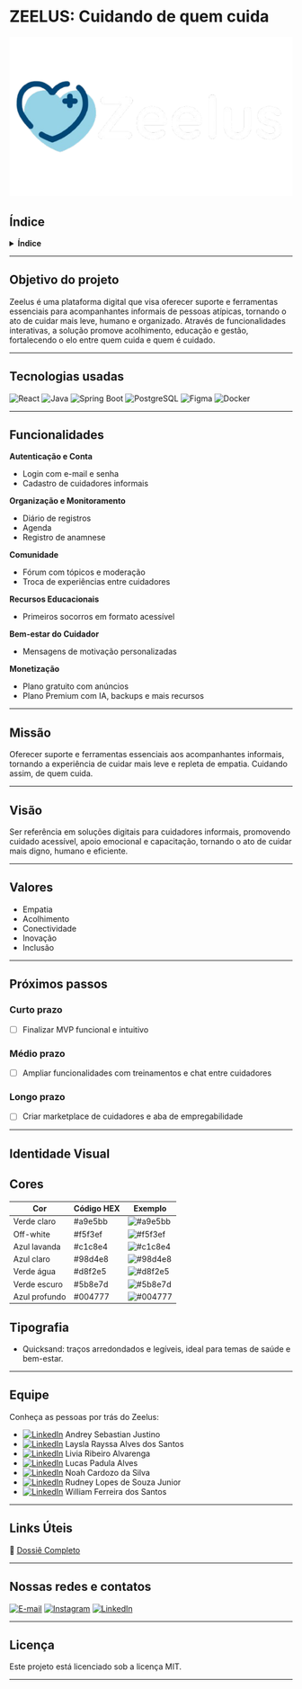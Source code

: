# ZEELUS: Cuidando de quem cuida 

![Logo do Zeelus](./equipe/zeelus-logo.png)

## Índice

<details>
  <summary><strong>Índice</strong></summary>
	
1. [Objetivo do projeto](#objetivo-do-projeto)
2. [Tecnologias usadas](#tecnologias-usadas)
3. [Funcionalidades](#funcionalidades)
4. [Missão](#missão)
5. [Visão](#visão)
6. [Valores](#valores)
7. [Próximos passos](#próximos-passos)
8. [Identidade Visual](#identidade-visual)
9. [Equipe](#equipe)
10. [Links Úteis](#links-úteis)
11. [Nossas redes e contatos](#nossas-redes-e-contatos)
12. [Licença](#licença)

</details>

---

## Objetivo do projeto 

Zeelus é uma plataforma digital que visa oferecer suporte e ferramentas essenciais para acompanhantes informais de pessoas atípicas, tornando o ato de cuidar mais leve, humano e organizado. Através de funcionalidades interativas, a solução promove acolhimento, educação e gestão, fortalecendo o elo entre quem cuida e quem é cuidado.

---

## Tecnologias usadas

![React](https://img.shields.io/badge/React-61DAFB?style=flat&logo=react&logoColor=black)
![Java](https://img.shields.io/badge/Java-ED8B00?style=flat&logo=java&logoColor=white)
![Spring Boot](https://img.shields.io/badge/Spring%20Boot-6DB33F?style=flat&logo=spring-boot&logoColor=white)
![PostgreSQL](https://img.shields.io/badge/PostgreSQL-4169E1?style=flat&logo=postgresql&logoColor=white)
![Figma](https://img.shields.io/badge/Figma-F24E1E?style=flat&logo=figma&logoColor=white)
![Docker](https://img.shields.io/badge/Docker-2496ED?style=flat&logo=docker&logoColor=white)

---

## Funcionalidades 

**Autenticação e Conta**
- Login com e-mail e senha
- Cadastro de cuidadores informais

**Organização e Monitoramento**
- Diário de registros
- Agenda
- Registro de anamnese

**Comunidade**
- Fórum com tópicos e moderação
- Troca de experiências entre cuidadores

**Recursos Educacionais**
- Primeiros socorros em formato acessível

**Bem-estar do Cuidador**
- Mensagens de motivação personalizadas

**Monetização**
- Plano gratuito com anúncios
- Plano Premium com IA, backups e mais recursos

---

## Missão

Oferecer suporte e ferramentas essenciais aos acompanhantes informais, tornando a experiência de cuidar mais leve e repleta de empatia. Cuidando assim, de quem cuida.

---

## Visão

Ser referência em soluções digitais para cuidadores informais, promovendo cuidado acessível, apoio emocional e capacitação, tornando o ato de cuidar mais digno, humano e eficiente.

---

## Valores

* Empatia  
* Acolhimento  
* Conectividade  
* Inovação  
* Inclusão  

---

## Próximos passos 

### Curto prazo
- [ ] Finalizar MVP funcional e intuitivo

### Médio prazo
- [ ] Ampliar funcionalidades com treinamentos e chat entre cuidadores

### Longo prazo
- [ ] Criar marketplace de cuidadores e aba de empregabilidade

---

## Identidade Visual

**Cores**
---
| Cor            | Código HEX | Exemplo                                                  |
|----------------|------------|----------------------------------------------------------|
| Verde claro    | #a9e5bb    | ![#a9e5bb](https://via.placeholder.com/15/a9e5bb/a9e5bb) |
| Off-white      | #f5f3ef    | ![#f5f3ef](https://via.placeholder.com/15/f5f3ef/f5f3ef) |
| Azul lavanda   | #c1c8e4    | ![#c1c8e4](https://via.placeholder.com/15/c1c8e4/c1c8e4) |
| Azul claro     | #98d4e8    | ![#98d4e8](https://via.placeholder.com/15/98d4e8/98d4e8) |
| Verde água     | #d8f2e5    | ![#d8f2e5](https://via.placeholder.com/15/d8f2e5/d8f2e5) |
| Verde escuro   | #5b8e7d    | ![#5b8e7d](https://via.placeholder.com/15/5b8e7d/5b8e7d) |
| Azul profundo  | #004777    | ![#004777](https://via.placeholder.com/15/004777/004777) |

**Tipografia**
---
* Quicksand: traços arredondados e legíveis, ideal para temas de saúde e bem-estar.

---

## Equipe 

Conheça as pessoas por trás do Zeelus:

- [![LinkedIn](https://img.shields.io/badge/-LinkedIn-0077B5?style=flat&logo=linkedin&logoColor=white)](https://www.linkedin.com/in/andrey-sebastian-justino/) Andrey Sebastian Justino  
- [![LinkedIn](https://img.shields.io/badge/-LinkedIn-0077B5?style=flat&logo=linkedin&logoColor=white)](https://www.linkedin.com/in/laysla-alves/) Laysla Rayssa Alves dos Santos  
- [![LinkedIn](https://img.shields.io/badge/-LinkedIn-0077B5?style=flat&logo=linkedin&logoColor=white)](https://www.linkedin.com/in/livia-alvarenga05/) Livia Ribeiro Alvarenga  
- [![LinkedIn](https://img.shields.io/badge/-LinkedIn-0077B5?style=flat&logo=linkedin&logoColor=white)](https://www.linkedin.com/in/lucas-padula-alves-b72ba52b6/) Lucas Padula Alves  
- [![LinkedIn](https://img.shields.io/badge/-LinkedIn-0077B5?style=flat&logo=linkedin&logoColor=white)](https://www.linkedin.com/in/noah-cardozo-714224352/) Noah Cardozo da Silva  
- [![LinkedIn](https://img.shields.io/badge/-LinkedIn-0077B5?style=flat&logo=linkedin&logoColor=white)](https://www.linkedin.com/in/rudneyjr/) Rudney Lopes de Souza Junior  
- [![LinkedIn](https://img.shields.io/badge/-LinkedIn-0077B5?style=flat&logo=linkedin&logoColor=white)](https://www.linkedin.com/in/devwilliamferreira/) William Ferreira dos Santos

---

## Links Úteis 

📌 [Dossiê Completo]()

---

## Nossas redes e contatos 

[![E-mail](https://img.icons8.com/fluency/48/email.png)](mailto:zeelus.contato@gmail.com)
[![Instagram](https://img.icons8.com/fluency/48/instagram-new.png)](https://www.instagram.com/_zeelus/)
[![LinkedIn](https://img.icons8.com/fluency/48/linkedin.png)](https://www.linkedin.com/company/zeelus)

---

## Licença 

Este projeto está licenciado sob a licença MIT.

---

<!--

**Sobre nós:**

🌟 Plataforma de acolhimento e suporte para cuidadores informais  
📚 Recursos educativos + ferramentas de organização  
💬 Comunidade engajada e solidária  

-->
